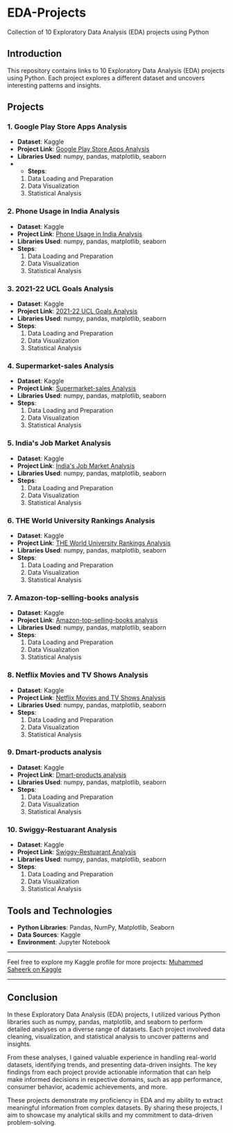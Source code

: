 # EDA-Projects
Collection of 10 Exploratory Data Analysis (EDA) projects using Python

## Introduction
This repository contains links to 10 Exploratory Data Analysis (EDA) projects using Python. Each project explores a different dataset and uncovers interesting patterns and insights.

## Projects

### 1. Google Play Store Apps Analysis
- **Dataset**: Kaggle
- **Project Link**: [Google Play Store Apps Analysis](https://www.kaggle.com/code/muhammedsaheerk/google-play-store-apps-analysis)
- **Libraries Used**: numpy, pandas, matplotlib, seaborn
- - **Steps**:
  1. Data Loading and Preparation
  2. Data Visualization
  3. Statistical Analysis
 

### 2. Phone Usage in India Analysis
- **Dataset**: Kaggle
- **Project Link**: [Phone Usage in India Analysis](https://www.kaggle.com/code/muhammedsaheerk/phone-usage-in-india-analysis)
- **Libraries Used**: numpy, pandas, matplotlib, seaborn
- **Steps**:
  1. Data Loading and Preparation
  2. Data Visualization
  3. Statistical Analysis
 

### 3. 2021-22 UCL Goals Analysis
- **Dataset**: Kaggle
- **Project Link**: [2021-22 UCL Goals Analysis](https://www.kaggle.com/code/muhammedsaheerk/2021-22-ucl-goals-analysis)
- **Libraries Used**: numpy, pandas, matplotlib, seaborn
- **Steps**:
  1. Data Loading and Preparation
  2. Data Visualization
  3. Statistical Analysis
 

### 4. Supermarket-sales Analysis
- **Dataset**: Kaggle
- **Project Link**: [Supermarket-sales Analysis](https://www.kaggle.com/code/muhammedsaheerk/supermarket-sales-analysis)
- **Libraries Used**: numpy, pandas, matplotlib, seaborn
- **Steps**:
  1. Data Loading and Preparation
  2. Data Visualization
  3. Statistical Analysis
 

### 5. India's Job Market Analysis
- **Dataset**: Kaggle
- **Project Link**: [India's Job Market Analysis](https://www.kaggle.com/code/muhammedsaheerk/india-s-job-market-analysis)
- **Libraries Used**: numpy, pandas, matplotlib, seaborn
- **Steps**:
  1. Data Loading and Preparation
  2. Data Visualization
  3. Statistical Analysis
 

### 6. THE World University Rankings Analysis
- **Dataset**: Kaggle
- **Project Link**: [THE World University Rankings Analysis](https://www.kaggle.com/code/muhammedsaheerk/the-world-university-rankings-analysis)
- **Libraries Used**: numpy, pandas, matplotlib, seaborn
- **Steps**:
  1. Data Loading and Preparation
  2. Data Visualization
  3. Statistical Analysis
 

### 7. Amazon-top-selling-books analysis
- **Dataset**: Kaggle
- **Project Link**: [Amazon-top-selling-books analysis](https://www.kaggle.com/code/muhammedsaheerk/amazon-top-selling-books-analysis)
- **Libraries Used**: numpy, pandas, matplotlib, seaborn
- **Steps**:
  1. Data Loading and Preparation
  2. Data Visualization
  3. Statistical Analysis
 

### 8. Netflix Movies and TV Shows Analysis
- **Dataset**: Kaggle
- **Project Link**: [Netflix Movies and TV Shows Analysis](https://www.kaggle.com/code/muhammedsaheerk/netflix-movies-and-tv-shows-analysis)
- **Libraries Used**: numpy, pandas, matplotlib, seaborn
- **Steps**:
  1. Data Loading and Preparation
  2. Data Visualization
  3. Statistical Analysis
 

### 9. Dmart-products analysis
- **Dataset**: Kaggle
- **Project Link**: [Dmart-products analysis](https://www.kaggle.com/code/muhammedsaheerk/dmart-products-analysis)
- **Libraries Used**: numpy, pandas, matplotlib, seaborn
- **Steps**:
  1. Data Loading and Preparation
  2. Data Visualization
  3. Statistical Analysis
 

### 10. Swiggy-Restuarant Analysis
- **Dataset**: Kaggle
- **Project Link**: [Swiggy-Restuarant Analysis](https://www.kaggle.com/code/muhammedsaheerk/swiggy-restuarant-analysis)
- **Libraries Used**: numpy, pandas, matplotlib, seaborn
- **Steps**:
  1. Data Loading and Preparation
  2. Data Visualization
  3. Statistical Analysis
 


## Tools and Technologies
- **Python Libraries**: Pandas, NumPy, Matplotlib, Seaborn
- **Data Sources**: Kaggle
- **Environment**: Jupyter Notebook


---

Feel free to explore my Kaggle profile for more projects: [Muhammed Saheerk on Kaggle](https://www.kaggle.com/muhammedsaheerk)

---



## Conclusion

In these Exploratory Data Analysis (EDA) projects, I utilized various Python libraries such as numpy, pandas, matplotlib, and seaborn to perform detailed analyses on a diverse range of datasets. Each project involved data cleaning, visualization, and statistical analysis to uncover patterns and insights.

From these analyses, I gained valuable experience in handling real-world datasets, identifying trends, and presenting data-driven insights. The key findings from each project provide actionable information that can help make informed decisions in respective domains, such as app performance, consumer behavior, academic achievements, and more.

These projects demonstrate my proficiency in EDA and my ability to extract meaningful information from complex datasets. By sharing these projects, I aim to showcase my analytical skills and my commitment to data-driven problem-solving.


